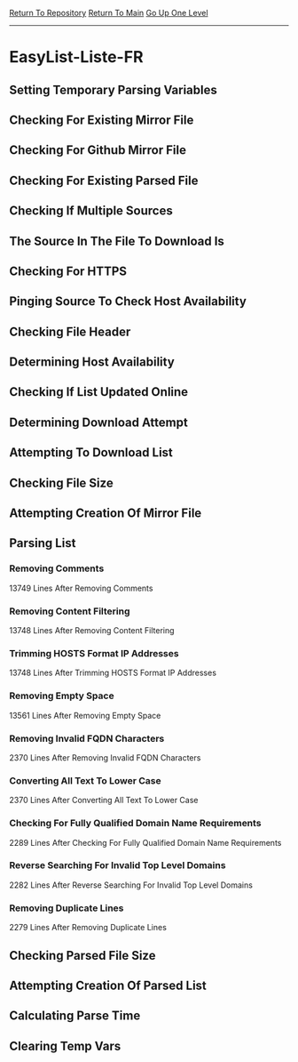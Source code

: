 [Return To Repository](https://github.com/deathbybandaid/piholeparser/)
[Return To Main](https://github.com/deathbybandaid/piholeparser/blob/master/RecentRunLogs/Mainlog.md)
[Go Up One Level](https://github.com/deathbybandaid/piholeparser/blob/master/RecentRunLogs/TopLevelScripts/30-Processing-External-Blacklists.md)
____________________________________
# EasyList-Liste-FR
## Setting Temporary Parsing Variables
## Checking For Existing Mirror File
## Checking For Github Mirror File
## Checking For Existing Parsed File
## Checking If Multiple Sources
## The Source In The File To Download Is
## Checking For HTTPS
## Pinging Source To Check Host Availability
## Checking File Header
## Determining Host Availability
## Checking If List Updated Online
## Determining Download Attempt
## Attempting To Download List
## Checking File Size
## Attempting Creation Of Mirror File
## Parsing List
### Removing Comments
13749 Lines After Removing Comments
### Removing Content Filtering
13748 Lines After Removing Content Filtering
### Trimming HOSTS Format IP Addresses
13748 Lines After Trimming HOSTS Format IP Addresses
### Removing Empty Space
13561 Lines After Removing Empty Space
### Removing Invalid FQDN Characters
2370 Lines After Removing Invalid FQDN Characters
### Converting All Text To Lower Case
2370 Lines After Converting All Text To Lower Case
### Checking For Fully Qualified Domain Name Requirements
2289 Lines After Checking For Fully Qualified Domain Name Requirements
### Reverse Searching For Invalid Top Level Domains
2282 Lines After Reverse Searching For Invalid Top Level Domains
### Removing Duplicate Lines
2279 Lines After Removing Duplicate Lines
## Checking Parsed File Size
## Attempting Creation Of Parsed List
## Calculating Parse Time
## Clearing Temp Vars
